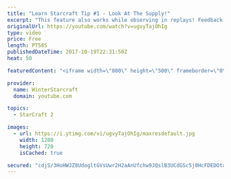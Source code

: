 ```yaml
---
title: "Learn Starcraft Tip #1 - Look At The Supply!"
excerpt: "This feature also works while observing in replays! Feedback and tip suggestions are appreciated :)"
originalUrl: https://youtube.com/watch?v=ugvyTajOhIg
type: video
price: Free
length: PT58S
publishedDateTime: 2017-10-19T22:31:50Z
heat: 50

featuredContent: "<iframe width=\"800\" height=\"500\" frameborder=\"0\" src=\"https://www.youtube.com/embed/ugvyTajOhIg\" allow=\"accelerometer; autoplay; encrypted-media; gyroscope; picture-in-picture\" allowfullscreen></iframe>"

provider:
  name: WinterStarcraft
  domain: youtube.com

topics:
  - StarCraft 2

images:
  - url: https://i.ytimg.com/vi/ugvyTajOhIg/maxresdefault.jpg
    width: 1280
    height: 720
    isCached: true

secured: "cdjS/3HoHWJZ8UdogltGVsUwr2H2aAnUfchw9JQslB3UCdGSc5j0HcFDEDOtaB3+Yj+jdHaNCXaHj7/WILiMYjgODxFC0MdDiXxlzTppavDoLhzf2RLAeLGJi7kym4fbmb7vKkYKsdBMlgpur0thz5TWNBe3uXBHyiHdlr/HjHYS3tAjshkppSTe7cXkIj53B8/AtWCDyPDJWmw0mh9ZJO84WVtFb/2JZ2DXkSNhdM3onH50u/0fVMF5kxYbq/GSyjMcW/R8qpfhihaWUEMuQsDMDVPrl7AFfCipx1/EI5DJFn7QlKAIHwHNoRkY5DqkU+aDa+evrkOA9GKd7f6LGC+culjIA6R73JSFt1WPHqhjZj+L8wLGNGl5Qu9yu438endaKRhV4a+5WGeQRoNqHi3WoFxDNAZHhEwAYhvW+oE=;QQcroMXjHIYDeF2PWAb+Hg=="
---
```


